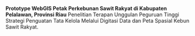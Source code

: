 **Prototype WebGIS Petak Perkebunan Sawit Rakyat di Kabupaten Pelalawan, Provinsi Riau**
Penelitian Terapan Unggulan Peguruan Tinggi Strategi Penguatan Tata Kelola Melalui Digitasi Data dan Peta Spasial Kebun Sawit Rakyat.
